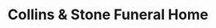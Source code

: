 ---
title: "Collins & Stone Funeral Home"
url: /rockford/collins-und-stone-funeral-home/
shop: Bestattungen
---